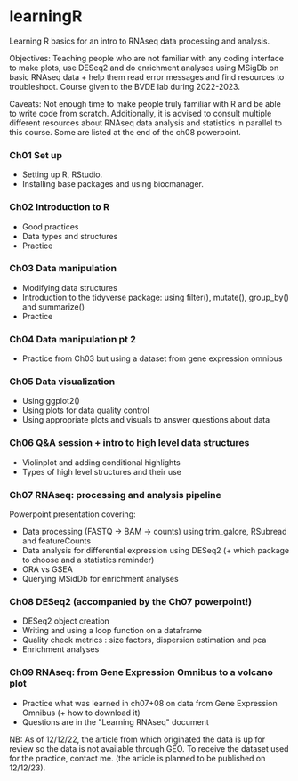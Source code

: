 # learningR

Learning R basics for an intro to RNAseq data processing and analysis.

Objectives: Teaching people who are not familiar with any coding interface to make plots, use DESeq2 and do enrichment analyses using MSigDb on basic RNAseq data + help them read error messages and find resources to troubleshoot. Course given to the BVDE lab during 2022-2023.

Caveats: Not enough time to make people truly familiar with R and be able to write code from scratch. Additionally, it is advised to consult multiple different resources about RNAseq data analysis and statistics in parallel to this course. Some are listed at the end of the ch08 powerpoint.

### Ch01 Set up

- Setting up R, RStudio.
- Installing base packages and using biocmanager.

### Ch02 Introduction to R

- Good practices
- Data types and structures
- Practice

### Ch03 Data manipulation

- Modifying data structures
- Introduction to the tidyverse package: using filter(), mutate(), group_by() and summarize()
- Practice

### Ch04 Data manipulation pt 2

- Practice from Ch03 but using a dataset from gene expression omnibus

### Ch05 Data visualization

- Using ggplot2()
- Using plots for data quality control
- Using appropriate plots and visuals to answer questions about data

### Ch06 Q&A session + intro to high level data structures

- Violinplot and adding conditional highlights
- Types of high level structures and their use

### Ch07 RNAseq: processing and analysis pipeline

Powerpoint presentation covering:
- Data processing (FASTQ -> BAM -> counts) using trim_galore, RSubread and featureCounts
- Data analysis for differential expression using DESeq2 (+ which package to choose and a statistics reminder)
- ORA vs GSEA
- Querying MSidDb for enrichment analyses

### Ch08 DESeq2 (accompanied by the Ch07 powerpoint!)

- DESeq2 object creation
- Writing and using a loop function on a dataframe
- Quality check metrics : size factors, dispersion estimation and pca
- Enrichment analyses


### Ch09 RNAseq: from Gene Expression Omnibus to a volcano plot

- Practice what was learned in ch07+08 on data from Gene Expression Omnibus (+ how to download it)
- Questions are in the "Learning RNAseq" document

NB: As of 12/12/22, the article from which originated the data is up for review so the data is not available through GEO. To receive the dataset used for the practice, contact me. (the article is planned to be published on 12/12/23).



